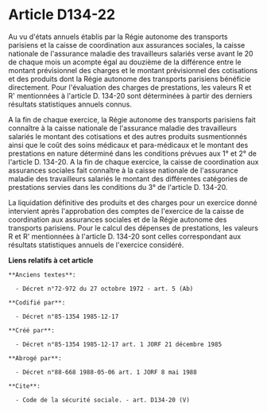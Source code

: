 # Article D134-22

Au vu d'états annuels établis par la Régie autonome des transports parisiens et la caisse de coordination aux assurances
sociales, la caisse nationale de l'assurance maladie des travailleurs salariés verse avant le 20 de chaque mois un acompte
égal au douzième de la différence entre le montant prévisionnel des charges et le montant prévisionnel des cotisations et des
produits dont la Régie autonome des transports parisiens bénéficie directement. Pour l'évaluation des charges de prestations,
les valeurs R et R' mentionnées à l'article D. 134-20 sont déterminées à partir des derniers résultats statistiques annuels
connus. 

A la fin de chaque exercice, la Régie autonome des transports parisiens fait connaître à la caisse nationale de l'assurance
maladie des travailleurs salariés le montant des cotisations et des autres produits susmentionnés ainsi que le coût des soins
médicaux et para-médicaux et le montant des prestations en nature déterminé dans les conditions prévues aux 1° et 2° de
l'article D. 134-20. A la fin de chaque exercice, la caisse de coordination aux assurances sociales fait connaître à la
caisse nationale de l'assurance maladie des travailleurs salariés le montant des différentes catégories de prestations
servies dans les conditions du 3° de l'article D. 134-20. 

La liquidation définitive des produits et des charges pour un exercice donné intervient après l'approbation des comptes de
l'exercice de la caisse de coordination aux assurances sociales et de la Régie autonome des transports parisiens. Pour le
calcul des dépenses de prestations, les valeurs R et R' mentionnées à l'article D. 134-20 sont celles correspondant aux
résultats statistiques annuels de l'exercice considéré.

**Liens relatifs à cet article**

	**Anciens textes**:

	  - Décret n°72-972 du 27 octobre 1972 - art. 5 (Ab)

	**Codifié par**:

	  - Décret n°85-1354 1985-12-17

	**Créé par**:

	  - Décret n°85-1354 1985-12-17 art. 1 JORF 21 décembre 1985

	**Abrogé par**:

	  - Décret n°88-668 1988-05-06 art. 1 JORF 8 mai 1988

	**Cite**:

	  - Code de la sécurité sociale. - art. D134-20 (V)
